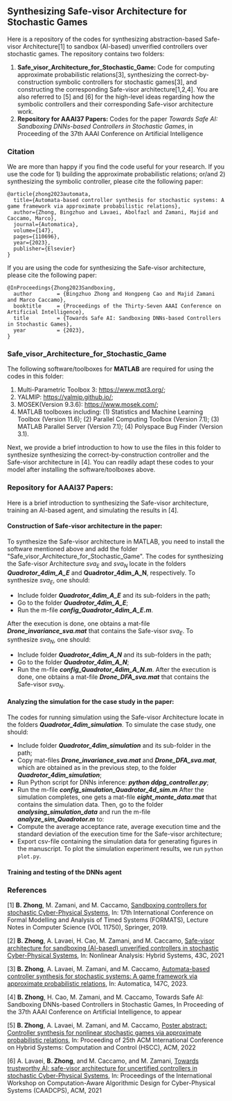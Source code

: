
## Synthesizing Safe-visor Architecture for Stochastic Games

Here is a repository of the codes for synthesizing abstraction-based Safe-visor Architecture[1] to sandbox (AI-based) unverified controllers over stochastic games. The repository contains two folders: 
1. **Safe_visor_Architecture_for_Stochastic_Game:** Code for computing approximate probabilistic relations[3], synthesizing the correct-by-construction symbolic controllers for stochastic games[3], and constructing the corresponding Safe-visor architecture[1,2,4]. You are also referred to [5] and [6] for the high-level ideas regarding how the symbolic controllers and their corresponding Safe-visor architecture work.
2. **Repository for AAAI37 Papers:** Codes for the paper *Towards Safe AI: Sandboxing DNNs-based Controllers in Stochastic Games*, in Proceeding of the 37th AAAI Conference on Artificial Intelligence

### Citation
We are more than happy if you find the code useful for your research. If you use the code for 1) building the approximate probabilistic relations; or/and 2) synthesizing the symbolic controller, please cite the following paper:

    @article{zhong2023automata,
      title={Automata-based controller synthesis for stochastic systems: A game framework via approximate probabilistic relations},
      author={Zhong, Bingzhuo and Lavaei, Abolfazl and Zamani, Majid and Caccamo, Marco},
      journal={Automatica},
      volume={147},
      pages={110696},
      year={2023},
      publisher={Elsevier}
    }

If you are using the code for synthesizing the Safe-visor architecture, please cite the following paper:

    @InProceedings{Zhong2023Sandboxing,
      author        = {Bingzhuo Zhong and Hongpeng Cao and Majid Zamani and Marco Caccamo},
      booktitle     = {Proceedings of the Thirty-Seven AAAI Conference on Artificial Intelligence},
      title         = {Towards Safe AI: Sandboxing DNNs-based Controllers in Stochastic Games},
      year          = {2023},
    }

### Safe_visor_Architecture_for_Stochastic_Game
The following software/toolboxes for **MATLAB** are required for using the codes in this folder:
 1. Multi-Parametric Toolbox 3: https://www.mpt3.org/;
 2. YALMIP: https://yalmip.github.io/;
 3. MOSEK(Version 9.3.6): https://www.mosek.com/;
 4. MATLAB toolboxes including:
	 (1) Statistics and Machine Learning Toolbox (Version 11.6);
	 (2) Parallel Computing Toolbox (Version 7.1);
	 (3) MATLAB Parallel Server (Version 7.1);
	 (4) Polyspace Bug Finder (Version 3.1).
 
Next, we provide a brief introduction to how to use the files in this folder to synthesize synthesizing the correct-by-construction controller and the Safe-visor architecture in [4]. You can readily adapt these codes to your model after installing the software/toolboxes above.

### Repository for AAAI37 Papers:
Here is a brief introduction to synthesizing the Safe-visor architecture, training an AI-based agent, and simulating the results in [4].
#### Construction of Safe-visor architecture in the paper:  
To synthesize the Safe-visor architecture in MATLAB, you need to install the software mentioned above and add the folder "Safe_visor_Architecture_for_Stochastic_Game". The codes for synthesizing the Safe-visor Architecture $sva_E$ and $sva_N$ locate in the folders ***Quadrotor\_4dim\_A\_E*** and **Quadrotor\_4dim\_A\_N**, respectively. To synthesize $sva_E$, one should:
- Include folder ***Quadrotor\_4dim\_A\_E*** and its sub-folders in the path;
- Go to the folder ***Quadrotor\_4dim\_A\_E***;
- Run the m-file ***config\_Quadrotor\_4dim\_A\_E.m***.

After the execution is done, one obtains a mat-file ***Drone\_invariance\_sva.mat*** that contains the Safe-visor $sva_E$. To synthesize $sva_N$, one should:
- Include folder ***Quadrotor\_4dim\_A\_N*** and its sub-folders in the path;
- Go to the folder ***Quadrotor\_4dim\_A\_N***;
-  Run the m-file ***config\_Quadrotor\_4dim\_A\_N.m***.
After the execution is done, one obtains a mat-file ***Drone\_DFA\_sva.mat*** that contains the Safe-visor $sva_N$.
#### Analyzing the simulation for the case study in the paper: 
The codes for running simulation using the Safe-visor Architecture locate in the folders ***Quadrotor\_4dim\_simulation***. To simulate the case study, one should:
-  Include folder ***Quadrotor\_4dim\_simulation*** and its sub-folder in the path;
- Copy mat-files ***Drone\_invariance\_sva.mat*** and ***Drone\_DFA\_sva.mat***, which are obtained as in the previous step, to the folder ***Quadrotor\_4dim\_simulation***;
- Run Python script for DNNs inference: ***python ddpg\_controller.py***;
- Run the m-file ***config\_simulation\_Quadrotor\_4d\_sim.m***
After the simulation completes, one gets a mat-file ***eight\_monte\_data.mat*** that contains the simulation data.
Then, go to the folder ***analysing\_simulation\_data*** and run the m-file ***analyze\_sim\_Quadrotor.m*** to:
-  Compute the average acceptance rate, average execution time and the standard deviation of the execution time for the Safe-visor architecture;
- Export csv-file containing the simulation data for generating figures in the manuscript.
To plot the simulation experiment results, we run `python plot.py`. 


#### Training and testing of the DNNs agent


### References
[1]  **B. Zhong**, M. Zamani, and M. Caccamo,  [Sandboxing controllers for stochastic Cyber-Physical Systems](https://link.springer.com/chapter/10.1007/978-3-030-29662-9_15), In: 17th International Conference on Formal Modelling and Analysis of Timed Systems (FORMATS), Lecture Notes in Computer Science (VOL 11750), Springer, 2019.

[2] **B. Zhong**, A. Lavaei, H. Cao, M. Zamani, and M. Caccamo, [Safe-visor architecture for sandboxing (AI-based) unverified controllers in stochastic Cyber-Physical Systems](https://www.sciencedirect.com/science/article/pii/S1751570X2100100X?via%3Dihub), In: Nonlinear Analysis: Hybrid Systems, 43C, 2021

[3] **B. Zhong**, A. Lavaei, M. Zamani, and M. Caccamo, [Automata-based controller synthesis for stochastic systems: A game framework via approximate probabilistic relations](https://doi.org/10.1016/j.automatica.2022.110696), In: Automatica, 147C, 2023.

[4] **B. Zhong**, H. Cao, M. Zamani, and M. Caccamo, Towards Safe AI: Sandboxing DNNs-based Controllers in Stochastic Games, In Proceeding of the 37th AAAI Conference on Artificial Intelligence, to appear

[5]  **B. Zhong**, A. Lavaei, M. Zamani, and M. Caccamo,  [Poster abstract: Controller synthesis for nonlinear stochastic games via approximate probabilistic relations](https://doi.org/10.1145/3501710.3524732), In: Proceeding of 25th ACM International Conference on Hybrid Systems: Computation and Control (HSCC), ACM, 2022

[6] A. Lavaei,  **B. Zhong**, and M. Caccamo, and M. Zamani,  [Towards trustworthy AI: safe-visor architecture for uncertified controllers in stochastic Cyber-Physical Systems](https://dl.acm.org/doi/abs/10.1145/3457335.3461705), In: Proceedings of the International Workshop on Computation-Aware Algorithmic Design for Cyber-Physical Systems (CAADCPS), ACM, 2021
